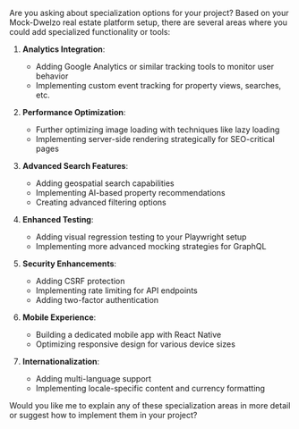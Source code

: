 Are you asking about specialization options for your project? Based on your Mock-Dwelzo real estate platform setup, there are several areas where you could add specialized functionality or tools:

1. **Analytics Integration**:
   - Adding Google Analytics or similar tracking tools to monitor user behavior
   - Implementing custom event tracking for property views, searches, etc.

2. **Performance Optimization**:
   - Further optimizing image loading with techniques like lazy loading
   - Implementing server-side rendering strategically for SEO-critical pages

3. **Advanced Search Features**:
   - Adding geospatial search capabilities
   - Implementing AI-based property recommendations
   - Creating advanced filtering options

4. **Enhanced Testing**:
   - Adding visual regression testing to your Playwright setup
   - Implementing more advanced mocking strategies for GraphQL

5. **Security Enhancements**:
   - Adding CSRF protection
   - Implementing rate limiting for API endpoints
   - Adding two-factor authentication

6. **Mobile Experience**:
   - Building a dedicated mobile app with React Native
   - Optimizing responsive design for various device sizes

7. **Internationalization**:
   - Adding multi-language support
   - Implementing locale-specific content and currency formatting

Would you like me to explain any of these specialization areas in more detail or suggest how to implement them in your project?